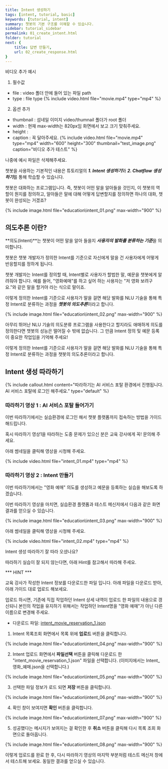 ```yaml
---
title: Intent 생성하기
tags: [intent, tutorial, basic]
keywords: [tutorial, intent]
summary: 챗봇의 기본 구조를 이해할 수 있습니다.
sidebar: tutorial_sidebar
permalink: 01_create_intent.html
folder: tutorial
next: {
    title: 답변 만들기,
    url: 02_create_response.html
}
---
```


비디오 추가 예시
01) 필수값
- file : video 폴더 안에 들어 있는 파일 path
- type : file type
{% include video.html file="movie.mp4" type="mp4" %}

02) 옵션 추가
- thumbnail : 섬네일 이미지 video/thumnail 폴더가 root 폴더
- width : 현재 max-width는 820px임 화면에서 보고 크기 맞춰주세요.
- height : 
- caption : 꼭 달아주세요.
{% include video.html file="movie.mp4" type="mp4" width="600" height="300" thumbnail="test_image.png" caption="비디오 추가 테스트" %}

나중에 예시 파일은 삭제해주세요.


챗봇을 사용하는 기본적인 내용은 튜토리얼의 ***1. Intent 생성하기***와 ***2. Chatflow 생성하기***를 통해 학습할 수 있습니다. 

챗봇은 대화하는 프로그램입니다. 즉, 챗봇이 어떤 말을 알아들을 것인지, 이 챗봇의 역할이 뭔지를 정의하고, 알아들은 말에 대해 어떻게 답변할지를 정의하면 하나의 대화, 챗봇이 완성되는 거겠죠?

{% include image.html file="education\intent_01.png" max-width="900" %}

## 의도추론 이란?
**의도(Intent)**는 챗봇이 어떤 말을 알아 들을지 ***사용자의 발화를 분류하는 기준***을 의미합니다. 

챗봇은 챗봇 개발자가 정의한 Intent를 기준으로 자신에게 말을 건 사용자에게 어떻게 반응할지를 정하게 됩니다.

챗봇 개발자는 Intent를 정의할 때, Intent별로 사용자가 할법한 말, 예문을 챗봇에게 알려줘야 합니다. 예를 들어, "영화예매"를 하고 싶어 하는 사용자는 "저 영화 보려구요."와 같은 말을 할거야 라는 식으로 말이죠.

이렇게 정의한 Intent를 기준으로 사용자가 말을 걸면 해당 발화를 NLU 기술을 통해 특정 Intent로 분류하는 과정을 ***챗봇의 의도추론***이라고 합니다.

{% include image.html file="education\intent_02.png" max-width="900" %}

아무리 뛰어난 NLU 기술의 의도분류 프로그램을 사용한다고 할지라도 애매하게 의도를 정의한다면 챗봇의 성능은 떨어질 수 밖에 없습니다. 그 만큼 Intent 정의 및 예문 등록이 중요한 작업임을 기억해 주세요!


이렇게 정의한 Intent를 기준으로 사용자가 말을 걸면 해당 발화를 NLU 기술을 통해 특정 Intent로 분류하는 과정을 챗봇의 의도추론이라고 합니다.

## Intent 생성 따라하기

{% include callout.html content="따라하기는 AI 서비스 포탈 환경에서 진행됩니다. AI 서비스 포탈에 로그인 해주세요." type="default" %}

### 따라하기 영상 1 : AI 서비스 포탈 들어가기

이번 따라하기에서는 실습환경에 로그인 해서 챗봇 플랫폼까지 접속하는 방법을 가이드 해드립니다. 

혹시 따라하기 영상1을 따라하는 도중 문제가 있으신 분은 교육 강사에게 꼭! 문의해 주세요.

아래 썸네일을 클릭해 영상을 시청해 주세요. 

{% include video.html file="intent_01.mp4" type="mp4" %}

### 따라하기 영상 2 : Intent 만들기

이번 따라하기에서는 "영화 예매" 의도를 생성하고 예문을 등록하는 실습을 해보도록 하겠습니다. 

이번 따라하기 영상을 마치면, 실습환경 플랫폼과 테스트 메신저에서 다음과 같은 화면 결과를 얻으실 수 있습니다. 

{% include image.html file="education\intent_03.png" max-width="900" %}

아래 썸네일을 클릭해 영상을 시청해 주세요. 

{% include video.html file="intent_02.mp4" type="mp4" %}


Intent 생성 따라하기 잘 따라 오셨나요? 

따라하기 실습이 잘 되지 않는다면, 아래 Hint를 참고해서 따라해 주세요.

*** HINT ***

교육 강사가 작성한 Intent 정보를 다운로드한 파일 입니다. 아래 파일을 다운로드 받아, 아래 가이드 대로 업로드 해보세요.

업로드 하시면, 기존에 직접 작업하던 Intent 상세 내역이 업로드 한 파일의 내용으로 갱신되니 본인의 작업을 유지하기 위해서는 작업하던 Intent명을 "영화 예매"가 아닌 다른 이름으로 변경해 주세요. 

* 다운로드 파일: <a href="images/json/intent_movie_reservation_1.json" download>intent_movie_reservation_1.json</a>

1) Intent 목록조회 화면에서 목록 위에 **업로드** 버튼을 클릭합니다.

{% include image.html file="education\intent_04.png" max-width="900" %}

2) Intent 업로드 화면에서 **파일선택** 버튼을 클릭해 다운로드 한 "intent_movie_reservation_1.json" 파일을 선택합니다. (이미지에서는 Intent_영화_예매.json을 선택합니다.)

{% include image.html file="education\intent_05.png" max-width="900" %}

3) 선택한 파일 정보가 로드 되면 **저장** 버튼을 클릭합니다.

{% include image.html file="education\intent_06.png" max-width="900" %}

4) 확인 창이 보여지면 **확인** 버튼을 클릭합니다.

{% include image.html file="education\intent_07.png" max-width="900" %}

5) 성공했다는 메시지가 보여지는 걸 확인한 후 **취소** 버튼을 클릭해 다시 목록 조회 화면으로 돌아옵니다. 

{% include image.html file="education\intent_08.png" max-width="900" %}

이렇게 업로드를 완료 한 후, 다시 따라하기 영상의 마지막 부분처럼 테스트 메신저 창에서 테스트해 보세요. 동일한 결과를 얻으실 수 있습니다. 